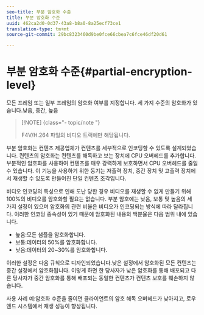 ```yaml
---
seo-title: 부분 암호화 수준
title: 부분 암호화 수준
uuid: 462ca2d0-0d37-43a8-b8a0-8a25ecf73ce1
translation-type: tm+mt
source-git-commit: 29bc8323460d9be0fce66cbea7c6fce46df20d61

---
```



# 부분 암호화 수준{#partial-encryption-level}

모든 프레임 또는 일부 프레임의 암호화 여부를 지정합니다. 세 가지 수준의 암호화가 있습니다.낮음, 중간, 높음

>[!NOTE] {class=&quot;- topic/note &quot;}
>
>F4V/H.264 파일의 비디오 트랙에만 해당됩니다.

부분 암호화는 컨텐츠 제공업체가 컨텐츠를 세부적으로 인코딩할 수 있도록 설계되었습니다. 컨텐츠의 암호화는 컨텐츠를 해독하고 보는 장치에 CPU 오버헤드를 추가합니다. 부분적인 암호화를 사용하여 컨텐츠를 매우 강력하게 보호하면서 CPU 오버헤드를 줄일 수 있습니다. 이 기능을 사용하기 위한 동기는 저출력 장치, 중간 장치 및 고출력 장치에서 재생할 수 있도록 만들어진 단일 컨텐츠 조각입니다.

비디오 인코딩의 특성으로 인해 도난 당한 경우 비디오를 재생할 수 없게 만들기 위해 100%의 비디오를 암호화할 필요는 없습니다. 부분 암호에는 낮음, 보통 및 높음의 세 가지 설정이 있으며 암호화의 관련 비율은 비디오가 인코딩되는 방식에 따라 달라집니다. 이러한 인코딩 종속성이 있기 때문에 암호화된 내용의 백분율은 다음 범위 내에 있습니다.

* 높음:모든 샘플을 암호화합니다.
* 보통:데이터의 50%를 암호화합니다.
* 낮음:데이터의 20~30%를 암호화합니다.

이러한 설정은 다음 규칙으로 디자인되었습니다.낮은 설정에서 암호화된 모든 컨텐츠는 중간 설정에서 암호화됩니다. 이렇게 하면 한 당사자가 낮은 암호화를 통해 배포되고 다른 당사자가 중간 암호화를 통해 배포되는 동일한 컨텐츠가 컨텐츠 보호를 훼손하지 않습니다.

사용 사례 예:암호화 수준을 줄이면 클라이언트의 암호 해독 오버헤드가 낮아지고, 로우 엔드 시스템에서 재생 성능이 향상됩니다.
